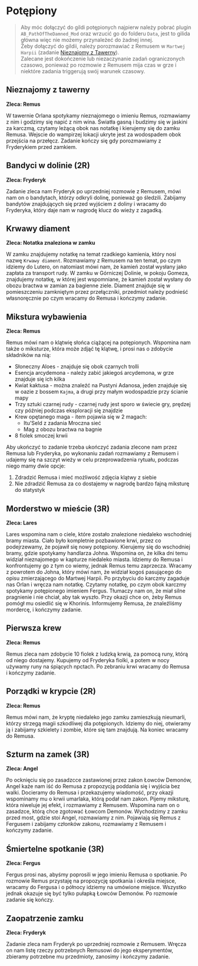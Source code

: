 # Potępiony

> Aby móc dołączyć do gildi potępionych najpierw należy pobrać plugin `AB_PathOfTheDamned_Mod` oraz wrzucić go do folderu `Data`, jest to gilida główna więc nie możemy przynależeć do żadnej innej.  
> Żeby dołączyć do gildii, należy porozmawiać z Remusem w `Martwej Harpii` (zadanie [Nieznajomy z Tawerny](#nieznajomy-z-tawerny)).  
> Zalecane jest dokończenie lub niezaczynanie zadań ograniczonych czasowo, ponieważ po rozmowie z Remusem mija czas w grze i niektóre zadania triggerują swój warunek czasowy.

## Nieznajomy z tawerny
__Zleca: Remus__

W tawernie Orlana spotykamy nieznajomego o imieniu Remus, rozmawiamy z nim i godzimy się napić z nim wina. Światła gasną i budzimy się w jaskini za karczmą, czytamy leżącą obok nas notatkę i kierujemy się do zamku Remusa. Wejscie do wampirzej lokacji ukryte jest za wodospadem obok przejścia na przełęcz. Zadanie kończy się gdy porozmawiamy z Fryderykiem przed zamkiem.

## Bandyci w dolinie (2R)
__Zleca: Fryderyk__

Zadanie zleca nam Fryderyk po uprzedniej rozmowie z Remusem, mówi nam on o bandytach, którzy odkryli dolinę, ponieważ go śledzili.
Zabijamy bandytów znajdujących się przed wyjściem z doliny i wracamy do Fryderyka, który daje nam w nagrodę klucz do wieży z zagadką.

## Krwawy diament
__Zleca: Notatka znaleziona w zamku__

W zamku znajdujemy notatkę na temat rzadkiego kamienia, który nosi nazwę `Krwawy diament`. Rozmawiamy z Remusem na ten temat, po czym idziemy do Lutero, on natomiast mówi nam, że kamień został wysłany jako zapłata za transport rudy. W zamku w Górniczej Dolinie, w pokoju Gomeza, znajdujemy notatkę, w której jest wspomniane, że kamień został wysłany do obozu bractwa w zamian za bagienne ziele. Diament znajduje się w pomieszczeniu zamkniętym przez przełączniki, przedmiot należy podnieść własnoręcznie po czym wracamy do Remusa i kończymy zadanie.

## Mikstura wybawienia
__Zleca: Remus__

Remus mówi nam o klątwię słońca ciążącej na potępionych. Wspomina nam także o miksturze, która może zdjąć tę klątwę, i prosi nas o zdobycie składników na nią:
- Słoneczny Aloes - znajduje się obok czarnych trolli 
- Esencja arcydemona - należy zabić jakiegoś arcydemona, w grze znajduje się ich kilka
- Kwiat kaktusa - można znaleźć na Pustyni Adanosa, jeden znajduje się w oazie z bossem `Kajma`, a drugi przy małym wodospadzie przy ścianie mapy
- Trzy sztuki czarnej rudy - czarnej rudy jest sporo w świecie gry, prędzej czy później podczas eksploracji się znajdzie
- Krew opętanego maga - item pojawia się w 2 magach: 
  - Itu'Seld z zadania Mroczna sieć
  - Mag z obozu bractwa na bagnie
- 8 fiolek smoczej krwii

Aby ukończyć to zadanie trzeba ukończyć zadania zlecone nam przez Remusa lub Fryderyka, po wykonaniu zadań rozmawiamy z Remusem i udajemy się na szczyt wieży w celu przeprowadzenia rytuału, podczas niego mamy dwie opcje:
1. Zdradzić Remusa i mieć możliwość zdjęcia klątwy z siebie
2. Nie zdradzić Remusa za co dostajemy w nagrodę bardzo fajną miksturę do statystyk

## Morderstwo w mieście (3R)
__Zleca: Lares__

Lares wspomina nam o ciele, które zostało znalezione niedaleko wschodniej bramy miasta. Ciało było kompletnie pozbawione krwi, przez co podejrzewamy, że pojawił się nowy potępiony. Kierujemy się do wschodniej bramy, gdzie spotykamy handlarza Johna. Wspomina on, że kilka dni temu widział nieznajomego w kapturze niedaleko miasta. Idziemy do Remusa i konfrontujemy go z tym co wiemy, jednak Remus temu zaprzecza. Wracamy z powrotem do Johna, który mówi nam, że widział kogoś pasującego do opisu zmierzającego do Martwej Harpii. Po przybyciu do karczmy zagaduje nas Orlan i wręcza nam notatkę. Czytamy notatkę, po czym obok karczmy spotykamy potępionego imieniem Fergus. Tłumaczy nam on, że miał silne pragnienie i nie chciał, aby tak wyszło. Przy okazji chce on, żeby Remus pomógł mu osiedlić się w Khorinis. Informujemy Remusa, że znaleźliśmy mordercę, i kończymy zadanie.

## Pierwsza krew
__Zleca: Remus__

Remus zleca nam zdobycie 10 fiolek z ludzką krwią, za pomocą runy, którą od niego dostajemy. Kupujemy od Fryderyka fiolki, a potem w nocy używamy runy na śpiących npctach. Po zebraniu krwi wracamy do Remusa i kończymy zadanie.

## Porządki w krypcie (2R)
__Zleca: Remus__

Remus mówi nam, że kryptę niedaleko jego zamku zamieszkują nieumarli, którzy strzegą magii szkodliwej dla potępionych. Idziemy do niej, otwieramy ją i zabijamy szkielety i zombie, które się tam znajdują. Na koniec wracamy do Remusa.

## Szturm na zamek (3R)
__Zleca: Angel__

Po ocknięciu się po zasadzcce zastawionej przez zakon Łowców Demonów, Angel każe nam iść do Remusa z propozycją poddania się i wyjścia bez walki. Docieramy do Remusa i przekazujemy wiadomość, przy okazji wspominamy mu o krwii umarlaka, którą podał nam zakon. Pijemy miksturę, która niweluje jej efekt, i rozmawiamy z Remusem. Wspomina nam on o zasadzce, którą chce zgotować Łowcom Demonów. Wychodzimy z zamku przed most, gdzie stoi Angel, rozmawiamy z nim. Pojawiają się Remus z Fergusem i zabijamy członków zakonu, rozmawiamy z Remusem i kończymy zadanie.

## Śmiertelne spotkanie (3R)
__Zleca: Fergus__

Fergus prosi nas, abyśmy poprosili w jego imieniu Remusa o spotkanie. Po rozmowie Remus przystaję na propozycję spotkania i określa miejsce, wracamy do Fergusa i o północy idziemy na umówione miejsce. Wszystko jednak okazuje się być tylko pułapką Łowców Demonów. Po rozmowie zadanie się kończy.

## Zaopatrzenie zamku
__Zleca: Fryderyk__

Zadanie zleca nam Fryderyk po uprzedniej rozmowie z Remusem. Wręcza on nam listę rzeczy potrzebnych Remusowi do jego eksperymentów, zbieramy potrzebne mu przedmioty, zanosimy i kończymy zadanie.
